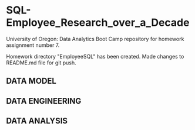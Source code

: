 # SQL-Employee_Research_over_a_Decade
University of Oregon: Data Analytics Boot Camp repository for homework assignment number 7.

Homework directory "EmployeeSQL" has been created.  Made changes to README.md file for git push.

## DATA MODEL

## DATA ENGINEERING

## DATA ANALYSIS

